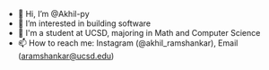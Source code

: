- 👋 Hi, I’m @Akhil-py
- 👀 I’m interested in building software
- 🌱 I'm a student at UCSD, majoring in Math and Computer Science
- 📫 How to reach me: Instagram (@akhil_ramshankar), Email (aramshankar@ucsd.edu)
